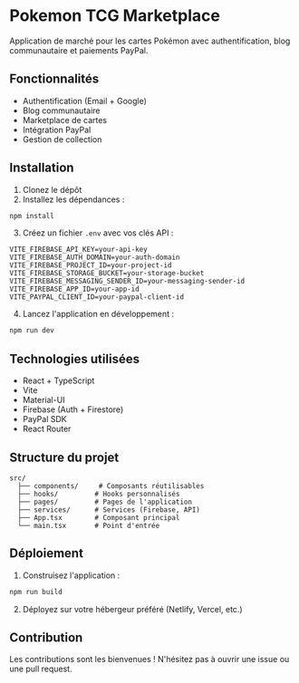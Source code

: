 # Pokemon TCG Marketplace

Application de marché pour les cartes Pokémon avec authentification, blog communautaire et paiements PayPal.

## Fonctionnalités

- Authentification (Email + Google)
- Blog communautaire
- Marketplace de cartes
- Intégration PayPal
- Gestion de collection

## Installation

1. Clonez le dépôt
2. Installez les dépendances :
```bash
npm install
```

3. Créez un fichier `.env` avec vos clés API :
```env
VITE_FIREBASE_API_KEY=your-api-key
VITE_FIREBASE_AUTH_DOMAIN=your-auth-domain
VITE_FIREBASE_PROJECT_ID=your-project-id
VITE_FIREBASE_STORAGE_BUCKET=your-storage-bucket
VITE_FIREBASE_MESSAGING_SENDER_ID=your-messaging-sender-id
VITE_FIREBASE_APP_ID=your-app-id
VITE_PAYPAL_CLIENT_ID=your-paypal-client-id
```

4. Lancez l'application en développement :
```bash
npm run dev
```

## Technologies utilisées

- React + TypeScript
- Vite
- Material-UI
- Firebase (Auth + Firestore)
- PayPal SDK
- React Router

## Structure du projet

```
src/
  ├── components/     # Composants réutilisables
  ├── hooks/         # Hooks personnalisés
  ├── pages/         # Pages de l'application
  ├── services/      # Services (Firebase, API)
  ├── App.tsx        # Composant principal
  └── main.tsx       # Point d'entrée
```

## Déploiement

1. Construisez l'application :
```bash
npm run build
```

2. Déployez sur votre hébergeur préféré (Netlify, Vercel, etc.)

## Contribution

Les contributions sont les bienvenues ! N'hésitez pas à ouvrir une issue ou une pull request.
